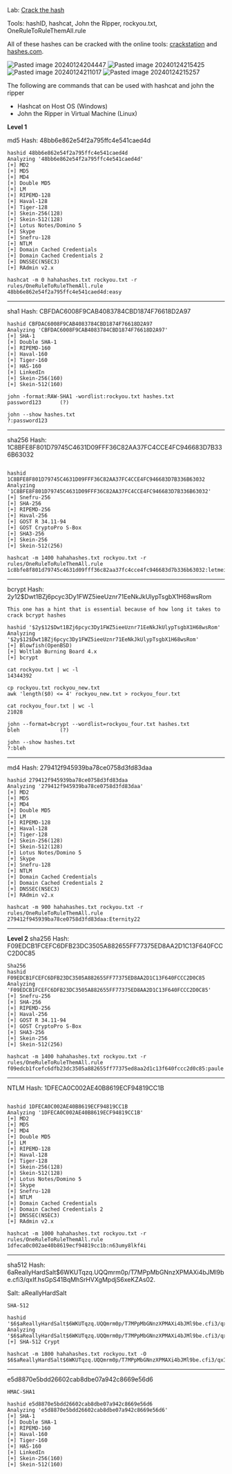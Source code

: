 

Lab: [Crack the hash](https://tryhackme.com/room/crackthehash)

Tools: hashID, hashcat, John the Ripper, rockyou.txt, OneRuleToRuleThemAll.rule



All of these hashes can be cracked with the online tools: [crackstation](https://crackstation.net/) and [hashes.com](https://hashes.com/en/decrypt/hash).

![Pasted image 20240124204447](https://github.com/paRaade/CTF-Writeups/assets/126734769/f2bd69e8-19a5-4042-b796-b179e7ee4766)
![Pasted image 20240124215425](https://github.com/paRaade/CTF-Writeups/assets/126734769/ac272b71-67a6-4aa4-9dea-5bbe9c63d227)
![Pasted image 20240124211017](https://github.com/paRaade/CTF-Writeups/assets/126734769/7c1115c5-ba6d-46e9-a67e-9f9e294cd762)
![Pasted image 20240124215257](https://github.com/paRaade/CTF-Writeups/assets/126734769/9d73ff1d-7805-4049-8f4f-ee5679eac39d)


The following are commands that can be used with hashcat and john the ripper

 - Hashcat on Host OS (Windows)
 -  John the Ripper in Virtual Machine  (Linux)

**Level 1**

md5
Hash: 48bb6e862e54f2a795ffc4e541caed4d

```
hashid 48bb6e862e54f2a795ffc4e541caed4d                                         
Analyzing '48bb6e862e54f2a795ffc4e541caed4d'
[+] MD2 
[+] MD5 
[+] MD4 
[+] Double MD5 
[+] LM 
[+] RIPEMD-128 
[+] Haval-128 
[+] Tiger-128 
[+] Skein-256(128) 
[+] Skein-512(128) 
[+] Lotus Notes/Domino 5 
[+] Skype 
[+] Snefru-128 
[+] NTLM 
[+] Domain Cached Credentials 
[+] Domain Cached Credentials 2 
[+] DNSSEC(NSEC3) 
[+] RAdmin v2.x 

hashcat -m 0 hahahashes.txt rockyou.txt -r rules/OneRuleToRuleThemAll.rule
48bb6e862e54f2a795ffc4e541caed4d:easy
```
--------
sha1
Hash: CBFDAC6008F9CAB4083784CBD1874F76618D2A97
```
hashid CBFDAC6008F9CAB4083784CBD1874F76618D2A97 
Analyzing 'CBFDAC6008F9CAB4083784CBD1874F76618D2A97'
[+] SHA-1 
[+] Double SHA-1 
[+] RIPEMD-160 
[+] Haval-160 
[+] Tiger-160 
[+] HAS-160 
[+] LinkedIn 
[+] Skein-256(160) 
[+] Skein-512(160) 

john -format:RAW-SHA1 -wordlist:rockyou.txt hashes.txt
password123      (?)     

john --show hashes.txt                                   
?:password123
```
-----
sha256
Hash: 1C8BFE8F801D79745C4631D09FFF36C82AA37FC4CCE4FC946683D7B336B63032
```

hashid 1C8BFE8F801D79745C4631D09FFF36C82AA37FC4CCE4FC946683D7B336B63032
Analyzing '1C8BFE8F801D79745C4631D09FFF36C82AA37FC4CCE4FC946683D7B336B63032'
[+] Snefru-256 
[+] SHA-256 
[+] RIPEMD-256 
[+] Haval-256 
[+] GOST R 34.11-94 
[+] GOST CryptoPro S-Box 
[+] SHA3-256 
[+] Skein-256 
[+] Skein-512(256) 

hashcat -m 1400 hahahashes.txt rockyou.txt -r rules/OneRuleToRuleThemAll.rule
1c8bfe8f801d79745c4631d09fff36c82aa37fc4cce4fc946683d7b336b63032:letmein
```
------
bcrypt
Hash: $2y$12$Dwt1BZj6pcyc3Dy1FWZ5ieeUznr71EeNkJkUlypTsgbX1H68wsRom


```
This one has a hint that is essential because of how long it takes to crack bcrypt hashes

hashid '$2y$12$Dwt1BZj6pcyc3Dy1FWZ5ieeUznr71EeNkJkUlypTsgbX1H68wsRom' 
Analyzing '$2y$12$Dwt1BZj6pcyc3Dy1FWZ5ieeUznr71EeNkJkUlypTsgbX1H68wsRom'
[+] Blowfish(OpenBSD) 
[+] Woltlab Burning Board 4.x 
[+] bcrypt 

cat rockyou.txt | wc -l
14344392

cp rockyou.txt rockyou_new.txt
awk 'length($0) <= 4' rockyou_new.txt > rockyou_four.txt

cat rockyou_four.txt | wc -l
21028

john --format=bcrypt --wordlist=rockyou_four.txt hashes.txt 
bleh             (?)     

john --show hashes.txt                                              
?:bleh
```
--------
md4
Hash: 279412f945939ba78ce0758d3fd83daa
```
hashid 279412f945939ba78ce0758d3fd83daa                              
Analyzing '279412f945939ba78ce0758d3fd83daa'
[+] MD2 
[+] MD5 
[+] MD4 
[+] Double MD5 
[+] LM 
[+] RIPEMD-128 
[+] Haval-128 
[+] Tiger-128 
[+] Skein-256(128) 
[+] Skein-512(128) 
[+] Lotus Notes/Domino 5 
[+] Skype 
[+] Snefru-128 
[+] NTLM 
[+] Domain Cached Credentials 
[+] Domain Cached Credentials 2 
[+] DNSSEC(NSEC3) 
[+] RAdmin v2.x 

hashcat -m 900 hahahashes.txt rockyou.txt -r rules/OneRuleToRuleThemAll.rule
279412f945939ba78ce0758d3fd83daa:Eternity22
```
--------
**Level 2**
sha256
Hash: F09EDCB1FCEFC6DFB23DC3505A882655FF77375ED8AA2D1C13F640FCCC2D0C85
```
Sha256
hashid F09EDCB1FCEFC6DFB23DC3505A882655FF77375ED8AA2D1C13F640FCCC2D0C85
Analyzing 'F09EDCB1FCEFC6DFB23DC3505A882655FF77375ED8AA2D1C13F640FCCC2D0C85'
[+] Snefru-256 
[+] SHA-256 
[+] RIPEMD-256 
[+] Haval-256 
[+] GOST R 34.11-94 
[+] GOST CryptoPro S-Box 
[+] SHA3-256 
[+] Skein-256 
[+] Skein-512(256) 

hashcat -m 1400 hahahashes.txt rockyou.txt -r rules/OneRuleToRuleThemAll.rule
f09edcb1fcefc6dfb23dc3505a882655ff77375ed8aa2d1c13f640fccc2d0c85:paule
```
--------
NTLM
Hash: 1DFECA0C002AE40B8619ECF94819CC1B
```

hashid 1DFECA0C002AE40B8619ECF94819CC1B                                
Analyzing '1DFECA0C002AE40B8619ECF94819CC1B'
[+] MD2 
[+] MD5 
[+] MD4 
[+] Double MD5 
[+] LM 
[+] RIPEMD-128 
[+] Haval-128 
[+] Tiger-128 
[+] Skein-256(128) 
[+] Skein-512(128) 
[+] Lotus Notes/Domino 5 
[+] Skype 
[+] Snefru-128 
[+] NTLM 
[+] Domain Cached Credentials 
[+] Domain Cached Credentials 2 
[+] DNSSEC(NSEC3) 
[+] RAdmin v2.x 

hashcat -m 1000 hahahashes.txt rockyou.txt -r rules/OneRuleToRuleThemAll.rule
1dfeca0c002ae40b8619ecf94819cc1b:n63umy8lkf4i
```
---------

sha512
Hash: $6$aReallyHardSalt$6WKUTqzq.UQQmrm0p/T7MPpMbGNnzXPMAXi4bJMl9be.cfi3/qxIf.hsGpS41BqMhSrHVXgMpdjS6xeKZAs02.

Salt: aReallyHardSalt

```
SHA-512

hashid '$6$aReallyHardSalt$6WKUTqzq.UQQmrm0p/T7MPpMbGNnzXPMAXi4bJMl9be.cfi3/qxIf.hsGpS41BqMhSrHVXgMpdjS6xeKZAs02.'
Analyzing '$6$aReallyHardSalt$6WKUTqzq.UQQmrm0p/T7MPpMbGNnzXPMAXi4bJMl9be.cfi3/qxIf.hsGpS41BqMhSrHVXgMpdjS6xeKZAs02.'
[+] SHA-512 Crypt 

hashcat -m 1800 hahahashes.txt rockyou.txt -O
$6$aReallyHardSalt$6WKUTqzq.UQQmrm0p/T7MPpMbGNnzXPMAXi4bJMl9be.cfi3/qxIf.hsGpS41BqMhSrHVXgMpdjS6xeKZAs02.:waka99
```
--------
e5d8870e5bdd26602cab8dbe07a942c8669e56d6


```
HMAC-SHA1

hashid e5d8870e5bdd26602cab8dbe07a942c8669e56d6                                                                   
Analyzing 'e5d8870e5bdd26602cab8dbe07a942c8669e56d6'
[+] SHA-1 
[+] Double SHA-1 
[+] RIPEMD-160 
[+] Haval-160 
[+] Tiger-160 
[+] HAS-160 
[+] LinkedIn 
[+] Skein-256(160) 
[+] Skein-512(160) 

```
